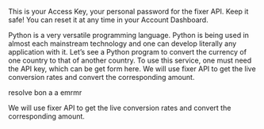 This is your Access Key, your personal password for the fixer API.
Keep it safe! You can reset it at any time in your Account Dashboard.

Python is a very versatile programming language. Python is being used in almost each mainstream technology and one can develop literally any application with it. Let’s see a Python program to convert the currency of one country to that of another country. To use this service, one must need the API key, which can be get form here.
We will use fixer API to get the live conversion rates and convert the corresponding amount.


resolve 
bon a a emrmr

We will use fixer API to get the live conversion rates and convert the corresponding amount.
